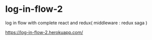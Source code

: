 # log-in-flow-2

log in flow with complete react and redux( middleware : redux saga )

https://log-in-flow-2.herokuapp.com/
